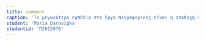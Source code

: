 ```yaml
---
title: comment
caption: 'Το μεγαλύτερο εμπόδιο στα έργα πληροφορικής είναι η αποδοχή από τους χρηστες. Αν ένα σύστημα είναι δύσκολο στην κατανόηση του τρόπου λειτουργίας τότε πολύ συχνά αποτυγχάνει. Μια λύση σε αυτό το πρόβλημα είναι η ενεργή συμμετοχη των χρηστών στην δημιουργία του συστήματος.' 
student: 'Maria Daravigka'
studentid: 'Π2015076'
---
```


